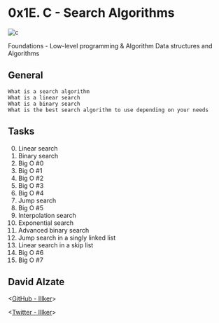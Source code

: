 # 0x1E. C - Search Algorithms


![c](https://miro.medium.com/max/700/1*BNsUiG9vEAc4vvoAkELZug.png)

 Foundations - Low-level programming & Algorithm  Data structures and Algorithms


## General
```
What is a search algorithm
What is a linear search
What is a binary search
What is the best search algorithm to use depending on your needs

```

## Tasks

0. Linear search
1. Binary search
2. Big O #0
3. Big O #1
4. Big O #2
5. Big O #3
6. Big O #4
7. Jump search
8. Big O #5
9. Interpolation search
10. Exponential search
11. Advanced binary search
12. Jump search in a singly linked list
13. Linear search in a skip list
14. Big O #6
15. Big O #7



## David Alzate 

<[GitHub - Illker](https://github.com/illker)>

<[Twitter - Illker](https://twitter.com/illker)>
